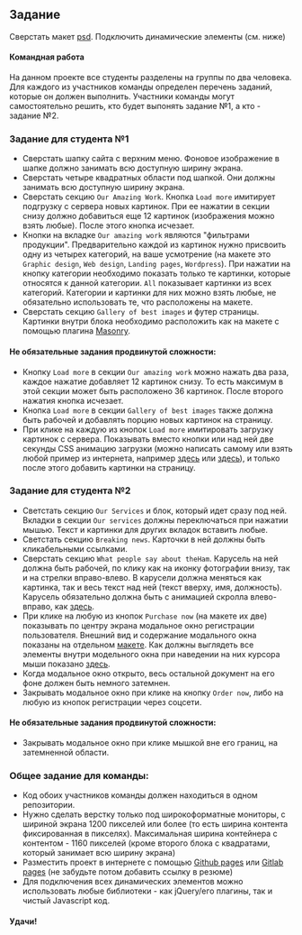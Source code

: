 ## Задание

Сверстать макет [psd](./step-project-ham.psd). Подключить динамические элементы (см. ниже)

#### Командная работа
На данном проекте все студенты разделены на группы по два человека. Для каждого из участников команды определен перечень заданий, которые он должен выполнить. Участники команды могут самостоятельно решить, кто будет выпонять задание №1, а кто - задание №2. 

### Задание для студента №1
 - Сверстать шапку сайта с верхним меню. Фоновое изображение в шапке должно занимать всю доступную ширину экрана. 
 - Сверстать четыре квадратных области под шапкой. Они должны занимать всю доступную ширину экрана.
 - Сверстать секцию `Our Amazing Work`. Кнопка `Load more` имитирует подгрузку с сервера новых картинок. При ее нажатии в секции снизу должно добавиться еще 12 картинок (изображения можно взять любые). После этого кнопка исчезает.
 - Кнопки на вкладке `Our amazing work` являются "фильтрами продукции". Предварительно каждой из картинок нужно присвоить одну из четырех категорий, на ваше усмотрение (на макете это `Graphic design`, `Web design`, `Landing pages`, `Wordpress`). При нажатии на кнопку категории необходимо показать только те картинки, которые относятся к данной категории. `All` показывает картинки из всех категорий. Категории и картинки для них можно взять любые, не обязательно использовать те, что расположены на макете.
 - Сверстать секцию `Gallery of best images` и футер страницы. Картинки внутри блока необходимо расположить как на макете с помощью плагина [Masonry](https://masonry.desandro.com/).

#### Не обязательные задания продвинутой сложности:
 - Кнопку `Load more` в секции `Our amazing work` можно нажать два раза, каждое нажатие добавляет 12 картинок снизу. То есть максимум в этой секции может быть расположено 36 картинок. После второго нажатия кнопка исчезает.
 - Кнопка `Load more` в секции `Gallery of best images` также должна быть рабочей и добавлять порцию новых картинок на страницу.
 - При клике на каждую из кнопок `Load more` имитировать загрузку картинок с сервера. Показывать вместо кнопки или над ней две секунды CSS анимацию загрузки (можно написать самому или взять любой пример из интернета, например [здесь](https://freefrontend.com/css-loaders/) или [здесь](http://nisnom.com/preloadery-loader/)), и только после этого добавить картинки на страницу. 

### Задание для студента №2
 - Светстать секцию `Our Services` и блок, который идет сразу под ней. Вкладки в секции `Our services` должны переключаться при нажатии мышью. Текст и картинки для других вкладок вставить любые.
 - Светстать секцию `Breaking news`. Карточки в ней должны быть кликабельными ссылками. 
 - Сверстать секцию `What people say about theHam`. Карусель на ней должна быть рабочей, по клику как на иконку фотографии внизу, так и на стрелки вправо-влево. В карусели должна меняться как картинка, так и весь текст над ней (текст вверху, имя, должность). Карусель обязательно должна быть с анимацией скролла влево-вправо, как [здесь](http://kenwheeler.github.io/slick/).
 - При клике на любую из кнопок `Purchase now` (на макете их две) показывать по центру экрана модальное окно регистрации пользователя. Внешний вид и содержание модального окна показаны на отдельном [макете](./step-project-ham_modal.psd). Как должны выглядеть все элементы внутри модельного окна при наведении на них курсора мыши показано [здесь](./step-project-ham_modal-hover.psd).
 - Когда модальное окно открыто, весь остальной документ на его фоне должен быть немного затемнен.
 - Закрывать модальное окно при клике на кнопку `Order now`, либо на любую из кнопок регистрации через соцсети.

#### Не обязательные задания продвинутой сложности:
 - Закрывать модальное окно при клике мышкой вне его границ, на затемненной области.

### Общее задание для команды:
 - Код обоих участников команды должен находиться в одном репозитории.
 - Нужно сделать верстку только под широкоформатные мониторы, с шириной экрана 1200 пикселей или более (то есть ширина контента фиксированная в пикселях). Максимальная ширина контейнера с контентом - 1160 пикселей (кроме второго блока с квадратами, который занимает всю ширину экрана) 
 - Разместить проект в интернете с помощью [Github pages](https://pages.github.com/) или [Gitlab pages](https://docs.gitlab.com/ee/user/project/pages/) (не забудьте потом добавить ссылку в резюме)
 - Для подключения всех динамических элементов можно использовать любые библиотеки - как jQuery/его плагины, так и чистый Javascript код.

#### Удачи!
